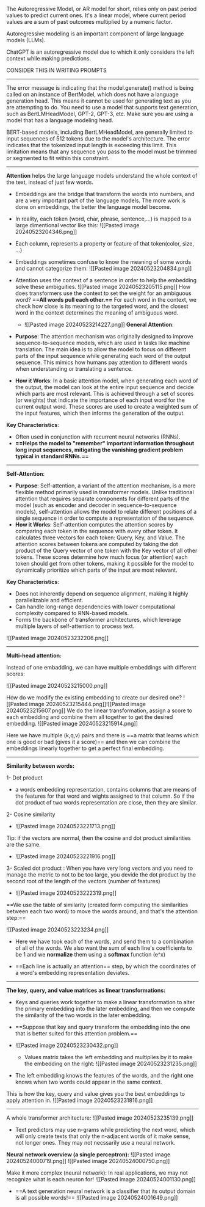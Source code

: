 
The Autoregressive Model, or AR model for short, relies only on past period values to predict current ones. It's a linear model, where current period values are a sum of past outcomes multiplied by a numeric factor.

Autoregressive modeling is an important component of large language models (LLMs).

ChatGPT is an autoregressive model due to which it only considers the left context while making predictions.

CONSIDER THIS IN WRITING PROMPTS

------------------------------------------

The error message is indicating that the model.generate() method is being called on an instance of BertModel, which does not have a language generation head. This means it cannot be used for generating text as you are attempting to do. You need to use a model that supports text generation, such as BertLMHeadModel, GPT-2, GPT-3, etc. Make sure you are using a model that has a language modeling head.

BERT-based models, including BertLMHeadModel, are generally limited to input sequences of 512 tokens due to the model's architecture. The error indicates that the tokenized input length is exceeding this limit. This limitation means that any sequence you pass to the model must be trimmed or segmented to fit within this constraint.

-----------------------------------------

**Attention** helps the large language models understand the whole context of the text, instead of just few words.

- Embeddings are the bridge that transform the words into numbers, and are a very important part of the language models.
  The more work is done on embeddings, the better the language model become.
-  In reality, each token (word, char, phrase, sentence,...) is mapped to a large dimentional vector like this: 
  ![[Pasted image 20240523204346.png]]

- Each column, represents a property or feature of that token(color, size, ...)
- Embeddings sometimes confuse to know the meaning of some words and cannot categorize them:
  ![[Pasted image 20240523204834.png]]

- Attention uses the context of a sentence in order to help the embedding solve these ambiguities.
  ![[Pasted image 20240523205115.png]]
  How does transformers use the context to set the weight for an ambiguous word? **==All words pull each other.==** For each word in the context, we check how close is its meaning to the targeted word, and the closest word in the context determines the meaning of ambiguous word.
   - ![[Pasted image 20240523214227.png]] 
**General Attention**:

- **Purpose**: The attention mechanism was originally designed to improve sequence-to-sequence models, which are used in tasks like machine translation. The main idea is to allow the model to focus on different parts of the input sequence while generating each word of the output sequence. This mimics how humans pay attention to different words when understanding or translating a sentence.
- **How it Works**: In a basic attention model, when generating each word of the output, the model can look at the entire input sequence and decide which parts are most relevant. This is achieved through a set of scores (or weights) that indicate the importance of each input word for the current output word. These scores are used to create a weighted sum of the input features, which then informs the generation of the output.

**Key Characteristics**:

- Often used in conjunction with recurrent neural networks (RNNs).
- **==Helps the model to "remember" important information throughout long input sequences, mitigating the vanishing gradient problem typical in standard RNNs.==**

------------------------------------

**Self-Attention**:

- **Purpose**: Self-attention, a variant of the attention mechanism, is a more flexible method primarily used in transformer models. Unlike traditional attention that requires separate components for different parts of the model (such as encoder and decoder in sequence-to-sequence models), self-attention allows the model to relate different positions of a single sequence in order to compute a representation of the sequence.
- **How it Works**: Self-attention computes the attention scores by comparing each token in the sequence with every other token. It calculates three vectors for each token: Query, Key, and Value. The attention scores between tokens are computed by taking the dot product of the Query vector of one token with the Key vector of all other tokens. These scores determine how much focus (or attention) each token should get from other tokens, making it possible for the model to dynamically prioritize which parts of the input are most relevant.

**Key Characteristics**:

- Does not inherently depend on sequence alignment, making it highly parallelizable and efficient.
- Can handle long-range dependencies with lower computational complexity compared to RNN-based models.
- Forms the backbone of transformer architectures, which leverage multiple layers of self-attention to process text.

![[Pasted image 20240523232206.png]]

---------------------------------------

**Multi-head attention:**

Instead of one embadding, we can have multiple embeddings with different scores:

![[Pasted image 20240523215000.png]]

How do we modify the existing embedding to create our desired one?
![[Pasted image 20240523215444.png]]![[Pasted image 20240523215607.png]]
We do the linear transformation, assign a score to each embedding and combine them all together to get the desired embedding.
![[Pasted image 20240523215914.png]]

Here we have multiple (k,q,v) pairs and there is ==a matrix that learns which one is good or bad (gives it a score)== and then we can combine the embeddings linearly together to get a perfect final embedding.

-------------------------------------

**Similarity between words:**

1- Dot product

- a words embedding representation, contains columns that are means of the features for that word and wights assigned to that column.
  So if the dot product of two words representation are close, then they are similar.

2- Cosine similarity
- ![[Pasted image 20240523221713.png]]


Tip: if the vectors are normal, then the cosine and dot product similarities are the same.
- ![[Pasted image 20240523221916.png]]

3-  Scaled dot product : When you have very long vectors and you need to manage the metric to not to be too large, you devide the dot product by the second root of the length of the vectors (number of features)
- ![[Pasted image 20240523222319.png]]
 
==We use the table of similarity (created form computing the similarities between each two word) to move the words around, and that's the attention step:==

![[Pasted image 20240523223234.png]]
- Here we have took each of the words, and send them to a combination of all of the words.
  We also want the sum of each line's coefficients to be 1 and we **normalize** them using a **softmax** function (e^x)

- ==Each line is actually an attention== step, by which the coordinates of a word's embedding representation deviates.
-----------------------------------------------------

**The key, query, and value matrices as linear transformations:**

- Keys and queries work together to make a linear transformation to alter the primary embedding into the later embedding, and then we compute the similarity of the two words in the later embedding.
- ==Suppose that key and query transform the embedding into the one that is better suited for this attention problem.==
- 
  ![[Pasted image 20240523230432.png]]
  - Values matrix takes the left embedding and multiplies by it to make the embedding on the right:
    ![[Pasted image 20240523231235.png]]

- The left embedding knows the features of the words, and the right one knows when two words could appear in the same context.

This is how the key, query and value gives you the best embeddings to apply attention in.
![[Pasted image 20240523231816.png]]

-------------------------------------------

A whole transformer architecture:
![[Pasted image 20240523235139.png]]

- Text predictors may use n-grams while predicting the next word, which will only create texts that only the n-adjacent words of it make sense, not longer ones. They may not necssarily use a neural network.

**Neural network overview (a single perceptron):**
![[Pasted image 20240524000719.png]]
![[Pasted image 20240524000750.png]]

Make it more complex (neural network): 
In real applications, we may not recognize what is each neuron for!
![[Pasted image 20240524001130.png]]

- ==A text generation neural network is a classifier that its output domain is all possible words!==
  ![[Pasted image 20240524001649.png]]
  